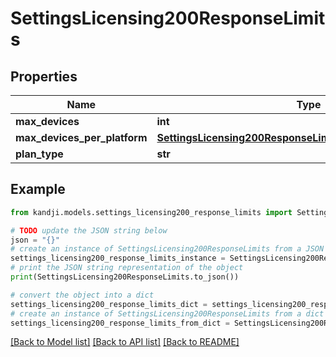 # SettingsLicensing200ResponseLimits


## Properties

Name | Type | Description | Notes
------------ | ------------- | ------------- | -------------
**max_devices** | **int** |  | [optional] 
**max_devices_per_platform** | [**SettingsLicensing200ResponseLimitsMaxDevicesPerPlatform**](SettingsLicensing200ResponseLimitsMaxDevicesPerPlatform.md) |  | [optional] 
**plan_type** | **str** |  | [optional] 

## Example

```python
from kandji.models.settings_licensing200_response_limits import SettingsLicensing200ResponseLimits

# TODO update the JSON string below
json = "{}"
# create an instance of SettingsLicensing200ResponseLimits from a JSON string
settings_licensing200_response_limits_instance = SettingsLicensing200ResponseLimits.from_json(json)
# print the JSON string representation of the object
print(SettingsLicensing200ResponseLimits.to_json())

# convert the object into a dict
settings_licensing200_response_limits_dict = settings_licensing200_response_limits_instance.to_dict()
# create an instance of SettingsLicensing200ResponseLimits from a dict
settings_licensing200_response_limits_from_dict = SettingsLicensing200ResponseLimits.from_dict(settings_licensing200_response_limits_dict)
```
[[Back to Model list]](../README.md#documentation-for-models) [[Back to API list]](../README.md#documentation-for-api-endpoints) [[Back to README]](../README.md)


